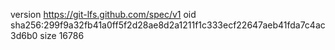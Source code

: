 version https://git-lfs.github.com/spec/v1
oid sha256:299f9a32fb41a0ff5f2d28ae8d2a1211f1c333ecf22647aeb41fda7c4ac3d6b0
size 16786
